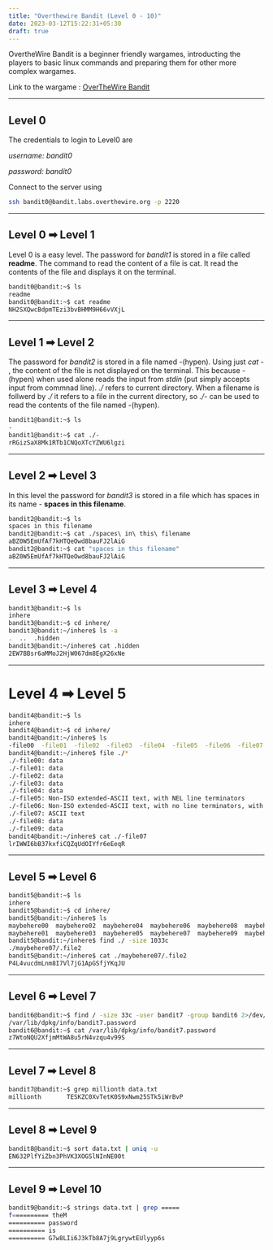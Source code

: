 ```yaml
---
title: "Overthewire Bandit (Level 0 - 10)"
date: 2023-03-12T15:22:31+05:30
draft: true
---
```


OvertheWire Bandit is a beginner friendly wargames, introducting the players to basic linux commands and preparing them for other more complex wargames. 

Link to the wargame : [OverTheWire Bandit](https://overthewire.org/wargames/bandit/bandit1.html)

____

## Level 0

The credentials to login to Level0 are

*username: bandit0*

*password: bandit0*

Connect to the server using
```bash
ssh bandit0@bandit.labs.overthewire.org -p 2220
```

____

## Level 0 ➡ Level 1

Level 0 is a easy level. The password for *bandit1* is stored in a file called **readme**. 
The command to read the content of a file is cat. It read the contents of the file and displays it on the terminal. 

```bash
bandit0@bandit:~$ ls
readme
bandit0@bandit:~$ cat readme
NH2SXQwcBdpmTEzi3bvBHMM9H66vVXjL
```

____

## Level 1 ➡ Level 2

The password for *bandit2* is stored in a file named -(hypen). Using just *cat -* , the content of the file is not displayed on the terminal. This because -(hypen) when used alone reads the input from *stdin* (put simply accepts input from commnad line). *./*  refers to current directory. When a filename is follwerd by *./* it refers to a file in the current directory, so *./-* can be used to read the contents of the file named -(hypen).

```bash
bandit1@bandit:~$ ls
-
bandit1@bandit:~$ cat ./-
rRGizSaX8Mk1RTb1CNQoXTcYZWU6lgzi
```

____

## Level 2 ➡ Level 3

In this level the password for *bandit3* is stored in a file which has spaces in its name - **spaces in this filename**. 

```bash
bandit2@bandit:~$ ls
spaces in this filename
bandit2@bandit:~$ cat ./spaces\ in\ this\ filename
aBZ0W5EmUfAf7kHTQeOwd8bauFJ2lAiG
bandit2@bandit:~$ cat "spaces in this filename"
aBZ0W5EmUfAf7kHTQeOwd8bauFJ2lAiG
```

____

## Level 3 ➡ Level 4
```bash
bandit3@bandit:~$ ls
inhere
bandit3@bandit:~$ cd inhere/
bandit3@bandit:~/inhere$ ls -a
.  ..  .hidden
bandit3@bandit:~/inhere$ cat .hidden
2EW7BBsr6aMMoJ2HjW067dm8EgX26xNe
```

____

# Level 4 ➡ Level 5 
```bash
bandit4@bandit:~$ ls
inhere
bandit4@bandit:~$ cd inhere/
bandit4@bandit:~/inhere$ ls
-file00  -file01  -file02  -file03  -file04  -file05  -file06  -file07  -file08  -file09
bandit4@bandit:~/inhere$ file ./*
./-file00: data
./-file01: data
./-file02: data
./-file03: data
./-file04: data
./-file05: Non-ISO extended-ASCII text, with NEL line terminators
./-file06: Non-ISO extended-ASCII text, with no line terminators, with escape sequences
./-file07: ASCII text
./-file08: data
./-file09: data
bandit4@bandit:~/inhere$ cat ./-file07
lrIWWI6bB37kxfiCQZqUdOIYfr6eEeqR
```
____

## Level 5 ➡ Level 6
```bash
bandit5@bandit:~$ ls
inhere
bandit5@bandit:~$ cd inhere/
bandit5@bandit:~/inhere$ ls
maybehere00  maybehere02  maybehere04  maybehere06  maybehere08  maybehere10  maybehere12  maybehere14  maybehere16  maybehere18
maybehere01  maybehere03  maybehere05  maybehere07  maybehere09  maybehere11  maybehere13  maybehere15  maybehere17  maybehere19
bandit5@bandit:~/inhere$ find ./ -size 1033c
./maybehere07/.file2
bandit5@bandit:~/inhere$ cat ./maybehere07/.file2
P4L4vucdmLnm8I7Vl7jG1ApGSfjYKqJU
```

____

## Level 6 ➡ Level 7
```bash
bandit6@bandit:~$ find / -size 33c -user bandit7 -group bandit6 2>/dev/null
/var/lib/dpkg/info/bandit7.password
bandit6@bandit:~$ cat /var/lib/dpkg/info/bandit7.password
z7WtoNQU2XfjmMtWA8u5rN4vzqu4v99S
```

____

## Level 7 ➡ Level 8
```bash
bandit7@bandit:~$ grep millionth data.txt
millionth       TESKZC0XvTetK0S9xNwm25STk5iWrBvP
```

____

## Level 8 ➡ Level 9
```bash
bandit8@bandit:~$ sort data.txt | uniq -u
EN632PlfYiZbn3PhVK3XOGSlNInNE00t
```

____

## Level 9 ➡ Level 10
```bash
bandit9@bandit:~$ strings data.txt | grep =====
f========== theM
========== password
========== is
========== G7w8LIi6J3kTb8A7j9LgrywtEUlyyp6s
```